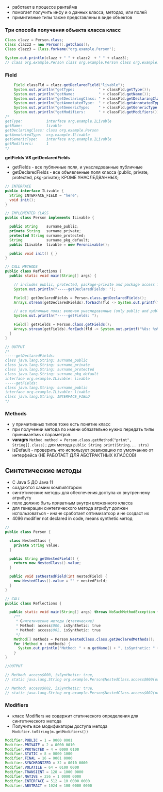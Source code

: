 - работает в процессе рантайма
- помогает получить инфу и о данных класса, методах, или полей
- примитивные типы также представлены в виде объектов

### Три способа получения объекта класса класс
```Java
Class clazz = Person.class;
Class clazz2 = new Person().getClass();
Class clazz3 = Class.forName("org.example.Person");

System.out.println(clazz + " " + clazz2  + " " + clazz3);
// class org.example.Person class org.example.Person class org.example.Person
```
### Field
```Java
    Field classFld = clazz.getDeclaredField("livable");
    System.out.println("getType:           " + classFld.getType());
    System.out.println("getName:           " + classFld.getName());
    System.out.println("getDeclaringClass: " + classFld.getDeclaringClass());
    System.out.println("getAnnotatedType:  " + classFld.getAnnotatedType());
    System.out.println("getGenericType:    " + classFld.getGenericType());
    System.out.println("getModifiers:      " + classFld.getModifiers());
/*
getType:           interface org.example.ILivable
getName:           livable
getDeclaringClass: class org.example.Person
getAnnotatedType:  org.example.ILivable
getGenericType:    interface org.example.ILivable
getModifiers:      1
*/
```
**getFields VS getDeclaredFields**
- getFields - все публичные поля, и унаследованные публичные
- getDeclaredFields - все объявленные поля класса (public, private, protected, pkg-private); КРОМЕ УНАСЛЕДВАННЫХ;
```Java
// INTERFACE
public interface ILivable {
  String INTERFACE_FIELD = "here";
  void init();
}

// IMPLEMENTED CLASS
public class Person implements ILivable {

  public String    surname_public;
  private String   surname_private;
  protected String surname_protected;
  String           surname_pkg_default;
  public ILivable  livable = new PeronLivable();

  public void init() { }
}

// CALL METHODS
public class Reflections {
  public static void main(String[] args) {

    // includes public, protected, package-private and package access fields, EXCLUDED inherited
    System.out.println("-----getDeclaredFields: ");

    Field[] getDeclaredFields = Person.class.getDeclaredFields();
    Arrays.stream(getDeclaredFields).forEach(fld -> System.out.printf("%8s: %s%n", fld.getType(), fld.getName()));

    // все публичные поля; включая унаследованные (only public and public inherited)
    System.out.println("-----getFields: ");

    Field[] getFields = Person.class.getFields();
    Arrays.stream(getFields).forEach(fld -> System.out.printf("%8s: %s%n", fld.getType(), fld.getName()));
  }
}

// OUTPUT
/*
-----getDeclaredFields: 
class java.lang.String: surname_public
class java.lang.String: surname_private
class java.lang.String: surname_protected
class java.lang.String: surname_pkg_default
interface org.example.ILivable: livable
-----getFields: 
class java.lang.String: surname_public
interface org.example.ILivable: livable
class java.lang.String: INTERFACE_FIELD
*/
```

### Methods
- у примитивных типов тоже есть понятие класс
- при получении метода по имени обязательно нужно передать типы принимаетмых параметров
- **varagrs** `Method method = Person.class.getMethod("print", String[].class);` для метода `public String print(String... strs)`
- isDefault - проверить что использует реализацию по умолчанию от интерфейса (НЕ РАБОТАЕТ ДЛЯ АБСТРАКТНЫХ КЛАССОВ)

## Cинтетические методы 
- С Java 5 ДО Java 11
- создаются самим компилятором
- синтетические методы для обеспечения доступа ко внутреннему атрибуту
- поле должно быть приватным внутри вложенного класса
- для генерации синтетического метода атрибут должен использоваться - иначе сработает оптимизатоор и не создаст их
- 4096 modifier not declared in code, means synthetic метод
```Java
// 
public class Person {

  class NestedClass {
    private String value;
  }

  public String getNestedField() {
    return new NestedClass().value;
  }

  public void setNestedField(int nestedField) {
    new NestedClass().value = "" + nestedField;
  }
}

// CALL
public class Reflections {

  public static void main(String[] args) throws NoSuchMethodException {
    /**
     * Cинтетические методы (cтатические)
     * Method: access$000, isSynthetic: true
     * Method: access$002, isSynthetic: true
     */
    Method[] methods = Person.NestedClass.class.getDeclaredMethods();  
    for (Method m : methods) {
      System.out.println("Method: " + m.getName() + ", isSynthetic: " + m.isSynthetic() + ", \n" + m.toGenericString());
    }
}

//OUTPUT

// Method: access$000, isSynthetic: true,
// static java.lang.String org.example.Person$NestedClass.access$000(org.example.Person$NestedClass)

// Method: access$002, isSynthetic: true,
// static java.lang.String org.example.Person$NestedClass.access$002(org.example.Person$NestedClass,java.lang.String)
```

### Modifiers
- класс Modifiers не содержит статического определения для синтетического метода
- Получить все модификаторы доступа метода `Modifier.toString(m.getModifiers())`
```Java
Modifier.PUBLIC = 1 = 0000 0001
Modifier.PRIVATE = 2 = 0000 0010
Modifier.PROTECTED = 4 = 0000 0100
Modifier.STATIC = 8 = 0000 1000
Modifier.FINAL = 16 = 0001 0000
Modifier.SYNCHRONIZED = 32 = 0010 0000
Modifier.VOLATILE = 64 = 0100 0000
Modifier.TRANSIENT = 128 = 1000 0000
Modifier.NATIVE = 256 = 1 0000 0000
Modifier.INTERFACE = 512 = 10 0000 0000
Modifier.ABSTRACT = 1024 = 100 0000 0000
```


